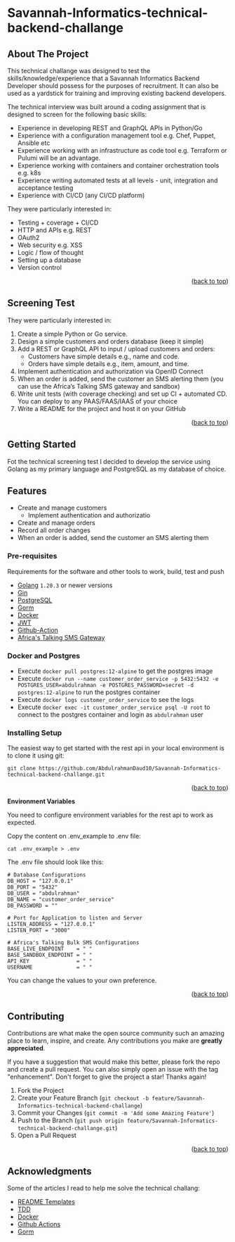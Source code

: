 # Savannah-Informatics-technical-backend-challange

## About The Project

This technical challange was designed to test the skills/knowledge/experience that a Savannah Informatics Backend Developer should possess for the purposes of recruitment. It can also be used as a yardstick for training and improving existing backend developers.

The technical interview was built around a coding assignment that is designed to screen for the following basic skills:
* Experience in developing REST and GraphQL APIs in Python/Go
* Experience with a configuration management tool e.g. Chef, Puppet, Ansible etc
* Experience working with an infrastructure as code tool e.g. Terraform or Pulumi
will be an advantage.
* Experience working with containers and container orchestration tools e.g. k8s
* Experience writing automated tests at all levels - unit, integration and acceptance testing
* Experience with CI/CD (any CI/CD platform)

They were particularly interested in:
- Testing + coverage + CI/CD
- HTTP and APIs e.g. REST
- OAuth2
- Web security e.g. XSS
- Logic / flow of thought
- Setting up a database
- Version control

<p align="right">(<a href="#readme-top">back to top</a>)</p>

## Screening Test

They were particularly interested in:
1. Create a simple Python or Go service.
2. Design a simple customers and orders database (keep it simple)
3. Add a REST or GraphQL API to input / upload customers and orders:
    - Customers have simple details e.g., name and code.
    - Orders have simple details e.g., item, amount, and time.
4. Implement authentication and authorization via OpenID Connect
5. When an order is added, send the customer an SMS alerting them (you can use the
Africa’s Talking SMS gateway and sandbox)
6. Write unit tests (with coverage checking) and set up CI + automated CD. You can deploy
to any PAAS/FAAS/IAAS of your choice
7. Write a README for the project and host it on your GitHub

<p align="right">(<a href="#readme-top">back to top</a>)</p>

## Getting Started

Fot the technical screening test I decided to develop the service using Golang as my primary language and PostgreSQL as my database of choice.

## Features

- Create and manage customers
  - Implement authentication and authorizatio
- Create and manage orders
- Record all order changes
- When an order is added, send the customer an SMS alerting them


### Pre-requisites

Requirements for the software and other tools to work, build, test and push 
- [Golang](https://go.dev/) `1.20.3` or newer versions
- [Gin](https://gin-gonic.com/)
- [PostgreSQL](https://www.postgresql.org/)
- [Gorm](gorm.io/)
- [Docker](https://www.docker.com/)
- [JWT](https://jwt.io/)
- [Github-Action](https://docs.github.com/en/actions)
- [Africa's Talking SMS Gateway](https://developers.africastalking.com/docs/sms/sending/bulk)

### Docker and Postgres

- Execute `docker pull postgres:12-alpine` to get the postgres image
- Execute `docker run --name customer_order_service -p 5432:5432 -e POSTGRES_USER=abdulrahman -e POSTGRES_PASSWORD=secret -d postgres:12-alpine` to run the postgres container
- Execute `docker logs customer_order_service` to see the logs
- Execute `docker exec -it customer_order_service psql -U root` to connect to the postgres container and login as `abdulrahman` user

### Installing Setup

The easiest way to get started with the rest api in your local environment is to clone it using git:

```
git clone https://github.com/AbdulrahmanDaud10/Savannah-Informatics-technical-backend-challange.git
```
<p align="right">(<a href="#readme-top">back to top</a>)</p>

**Environment Variables**

You need to configure environment variables for the rest api to work as expected.

Copy the content on .env_example to .env file:
```
cat .env_example > .env
``` 

The .env file should look like this:

```
# Database Configurations
DB_HOST = "127.0.0.1"
DB_PORT = "5432"
DB_USER = "abdulrahman"
DB_NAME = "customer_order_service"
DB_PASSWORD = ""

# Port for Application to listen and Server
LISTEN_ADDRESS = "127.0.0.1"
LISTEN_PORT = "3000"

# Africa's Talking Bulk SMS Configurations
BASE_LIVE_ENDPOINT    = " "
BASE_SANDBOX_ENDPOINT = " "
API_KEY               = " "
USERNAME              = " "
```
You can change the values to your own preference.
<p align="right">(<a href="#readme-top">back to top</a>)</p>


<!-- CONTRIBUTING -->
## Contributing

Contributions are what make the open source community such an amazing place to learn, inspire, and create. Any contributions you make are **greatly appreciated**.

If you have a suggestion that would make this better, please fork the repo and create a pull request. You can also simply open an issue with the tag "enhancement".
Don't forget to give the project a star! Thanks again!

1. Fork the Project
2. Create your Feature Branch (`git checkout -b feature/Savannah-Informatics-technical-backend-challange`)
3. Commit your Changes (`git commit -m 'Add some Amazing Feature'`)
4. Push to the Branch (`git push origin feature/Savannah-Informatics-technical-backend-challange.git`)
5. Open a Pull Request

<p align="right">(<a href="#readme-top">back to top</a>)</p>

<!-- CONTACT -->

## Acknowledgments
Some of the articles I read to help me solve the technical challang:

  - [README Templates](https://www.readme-templates.com/)
  - [TDD](https://codechill.hashnode.dev/testing-in-go-increasing-efficiency-of-code?ref=twitter-share)
  - [Docker](https://www.bacancytechnology.com/blog/dockerize-golang-application)
  - [Github Actions](https://medium.com/swlh/setting-up-github-actions-for-go-project-ea84f4ed3a40)
  - [Gorm](https://gorm.io/docs/models.html)
